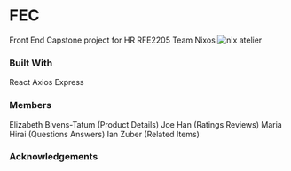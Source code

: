 # FEC
Front End Capstone project for HR RFE2205 Team Nixos
![nix atelier](https://raw.githubusercontent.com/rfe-nixos/FEC/main/client/public/public/icons/nixatelier.png)

### Built With
React
Axios
Express

### Members
Elizabeth Bivens-Tatum (Product Details)
Joe Han (Ratings Reviews)
Maria Hirai (Questions Answers)
Ian Zuber (Related Items)

### Acknowledgements